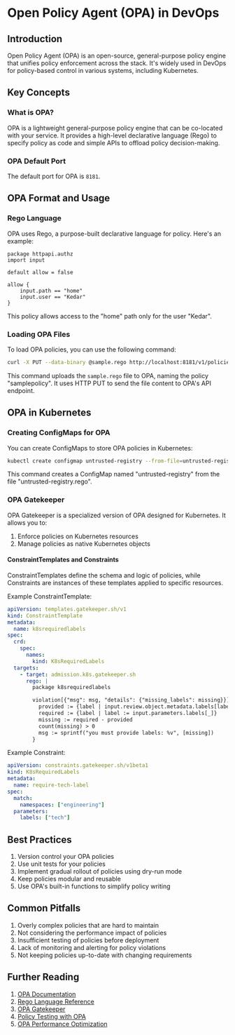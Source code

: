 # Open Policy Agent (OPA) in DevOps

## Introduction

Open Policy Agent (OPA) is an open-source, general-purpose policy engine that unifies policy enforcement across the stack. It's widely used in DevOps for policy-based control in various systems, including Kubernetes.

## Key Concepts

### What is OPA?

OPA is a lightweight general-purpose policy engine that can be co-located with your service. It provides a high-level declarative language (Rego) to specify policy as code and simple APIs to offload policy decision-making.

### OPA Default Port

The default port for OPA is `8181`.

## OPA Format and Usage

### Rego Language

OPA uses Rego, a purpose-built declarative language for policy. Here's an example:

```rego
package httpapi.authz
import input

default allow = false

allow {
    input.path == "home"
    input.user == "Kedar"
}
```

This policy allows access to the "home" path only for the user "Kedar".

### Loading OPA Files

To load OPA policies, you can use the following command:

```bash
curl -X PUT --data-binary @sample.rego http://localhost:8181/v1/policies/samplepolicy
```

This command uploads the `sample.rego` file to OPA, naming the policy "samplepolicy". It uses HTTP PUT to send the file content to OPA's API endpoint.

## OPA in Kubernetes

### Creating ConfigMaps for OPA

You can create ConfigMaps to store OPA policies in Kubernetes:

```bash
kubectl create configmap untrusted-registry --from-file=untrusted-registry.rego
```

This command creates a ConfigMap named "untrusted-registry" from the file "untrusted-registry.rego".

### OPA Gatekeeper

OPA Gatekeeper is a specialized version of OPA designed for Kubernetes. It allows you to:

1. Enforce policies on Kubernetes resources
2. Manage policies as native Kubernetes objects

#### ConstraintTemplates and Constraints

ConstraintTemplates define the schema and logic of policies, while Constraints are instances of these templates applied to specific resources.

Example ConstraintTemplate:

```yaml
apiVersion: templates.gatekeeper.sh/v1
kind: ConstraintTemplate
metadata:
  name: k8srequiredlabels
spec:
  crd:
    spec:
      names:
        kind: K8sRequiredLabels
  targets:
    - target: admission.k8s.gatekeeper.sh
      rego: |
        package k8srequiredlabels

        violation[{"msg": msg, "details": {"missing_labels": missing}}] {
          provided := {label | input.review.object.metadata.labels[label]}
          required := {label | label := input.parameters.labels[_]}
          missing := required - provided
          count(missing) > 0
          msg := sprintf("you must provide labels: %v", [missing])
        }
```

Example Constraint:

```yaml
apiVersion: constraints.gatekeeper.sh/v1beta1
kind: K8sRequiredLabels
metadata:
  name: require-tech-label
spec:
  match:
    namespaces: ["engineering"]
  parameters:
    labels: ["tech"]
```

## Best Practices

1. Version control your OPA policies
2. Use unit tests for your policies
3. Implement gradual rollout of policies using dry-run mode
4. Keep policies modular and reusable
5. Use OPA's built-in functions to simplify policy writing

## Common Pitfalls

1. Overly complex policies that are hard to maintain
2. Not considering the performance impact of policies
3. Insufficient testing of policies before deployment
4. Lack of monitoring and alerting for policy violations
5. Not keeping policies up-to-date with changing requirements

## Further Reading

1. [OPA Documentation](https://www.openpolicyagent.org/docs/latest/)
2. [Rego Language Reference](https://www.openpolicyagent.org/docs/latest/policy-language/)
3. [OPA Gatekeeper](https://open-policy-agent.github.io/gatekeeper/website/docs/)
4. [Policy Testing with OPA](https://www.openpolicyagent.org/docs/latest/policy-testing/)
5. [OPA Performance Optimization](https://www.openpolicyagent.org/docs/latest/optimization/)
